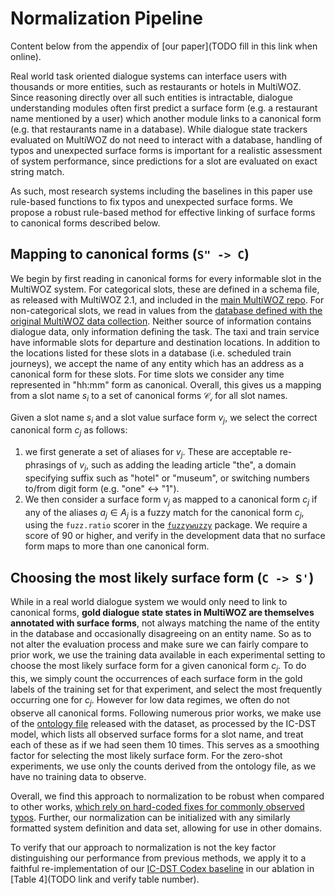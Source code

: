 # Normalization Pipeline

Content below from the appendix of [our paper](TODO fill in this link when online).

Real world task oriented dialogue systems can interface users with thousands or more entities, such as restaurants
or hotels in MultiWOZ. Since reasoning directly over all such entities is intractable, dialogue understanding modules
often first predict a surface form (e.g. a restaurant name mentioned by a user) which another module links to a 
canonical form (e.g. that restaurants name in a database). While dialogue state trackers evaluated on MultiWOZ do not
need to interact with a database, handling of typos and unexpected surface forms is important for a realistic 
assessment of system performance, since predictions for a slot are evaluated on exact string match.

As such, most research systems including the baselines in this paper use rule-based functions to fix typos and 
unexpected surface forms. We propose a robust rule-based method for effective linking of surface forms to canonical 
forms described below.

## Mapping to canonical forms (`S" -> C`)
We begin by first reading in canonical forms for every informable slot in the MultiWOZ system. For categorical slots, 
these are defined in a schema file, as released with MultiWOZ 2.1, and included in the 
[main MultiWOZ repo]((https://github.com/budzianowski/multiwoz/blob/master/data/MultiWOZ_2.2/schema.json)). 
For non-categorical slots, we read in values from the 
[database defined with the original MultiWOZ data collection](https://github.com/budzianowski/multiwoz/tree/master/db). 
Neither source of information contains dialogue data, only information defining the task. The taxi and train service 
have informable slots for departure and destination locations. In addition to the locations listed for these slots in a 
database (i.e. scheduled train journeys), we accept the name of any entity which has an address as a canonical form 
for these slots. For time slots we consider any time represented in "hh:mm" form as canonical. Overall, this gives us 
a mapping from a slot name $s_i$ to a set of canonical forms $\mathcal{C_i}$ for all slot names. 

Given a slot name $s_i$ and a slot value surface form $v_j$, we select the correct canonical form $c_j$ as follows: 

1. we first generate a set of aliases for $v_j$. These are acceptable re-phrasings of $v_j$, such as adding the leading 
article "the", a domain specifying suffix such as "hotel" or "museum", or switching numbers to/from digit form 
(e.g. "one" $\leftrightarrow$ "1"). 
2. We then consider a surface form $v_j$ as mapped to a canonical form $c_j$ if any of the aliases $a_j \in A_j$ is a 
fuzzy match for the canonical form $c_j$, using the `fuzz.ratio` scorer in the 
[`fuzzywuzzy`](https://pypi.org/project/fuzzywuzzy/) package. We require a score of 90 or higher, and verify in the 
development data that no surface form maps to more than one canonical form. 

## Choosing the most likely surface form (`C -> S'`) 

While in a real world dialogue system we would only need to link to canonical forms, 
**gold dialogue state states in MultiWOZ are themselves annotated with surface forms**, not always matching the name of 
the entity in the database and occasionally disagreeing on an entity name. So as to not alter the evaluation process 
and make sure we can fairly compare to prior work, we use the training data available in each experimental setting to 
choose the most likely surface form for a given canonical form $c_j$. To do this, we simply count the occurrences of 
each surface form in the gold labels of the training set for that experiment, and select the most frequently occurring 
one for $c_j$. However for low data regimes, we often do not observe all canonical forms. Following numerous prior 
works, we make use of the [ontology file](../db/multiwoz/2.4/ontology.json) released with the dataset, 
as processed by the IC-DST model, which lists all observed surface forms for a slot name, and treat each of these as 
if we had seen them 10 times. This serves as a smoothing factor for selecting the most likely surface form. For the 
zero-shot experiments, we use only the counts derived from the ontology file, as we have no training data to observe.

Overall, we find this approach to normalization to be robust when compared to other works, [which rely on hard-coded 
fixes for commonly observed typos](../utils/ic_dst_typo_fix.py). Further, our normalization can be initialized 
with any similarly formatted system definition and data set, allowing for use in other domains.

To verify that our approach to normalization is not the key factor distinguishing our performance from previous methods,
we apply it to a faithful re-implementation of our [IC-DST Codex baseline](https://arxiv.org/abs/2203.08568) in our 
ablation in [Table 4](TODO link and verify table number).
